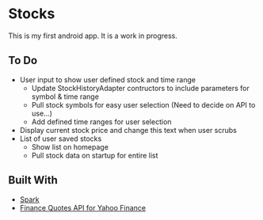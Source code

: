 # Stocks

This is my first android app. It is a work in progress.

## To Do
* User input to show user defined stock and time range
	* Update StockHistoryAdapter contructors to include parameters for symbol & time range
	* Pull stock symbols for easy user selection (Need to decide on API to use...)
	* Add defined time ranges for user selection
* Display current stock price and change this text when user scrubs
* List of user saved stocks
	* Show list on homepage
	* Pull stock data on startup for entire list

## Built With
* [Spark](https://github.com/robinhood/spark)
* [Finance Quotes API for Yahoo Finance](https://github.com/sstrickx/yahoofinance-api)
